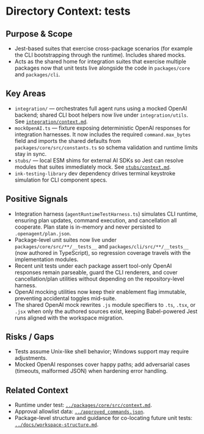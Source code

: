 # Directory Context: tests

## Purpose & Scope

- Jest-based suites that exercise cross-package scenarios (for example the CLI bootstrapping through the runtime). Includes shared mocks.
- Acts as the shared home for integration suites that exercise multiple packages now that unit tests live alongside the code in
  `packages/core` and `packages/cli`.

## Key Areas

- `integration/` — orchestrates full agent runs using a mocked OpenAI backend; shared CLI boot helpers now live under `integration/utils`. See [`integration/context.md`](integration/context.md).
- `mockOpenAI.ts` — fixture exposing deterministic OpenAI responses for integration harnesses. It now includes the required `command.max_bytes` field and imports the shared defaults from `packages/core/src/constants.ts` so schema validation and runtime limits stay in sync.
- `stubs/` — local ESM shims for external AI SDKs so Jest can resolve modules that suites immediately mock. See [`stubs/context.md`](stubs/context.md).
- `ink-testing-library` dev dependency drives terminal keystroke simulation for CLI component specs.

## Positive Signals

- Integration harness (`agentRuntimeTestHarness.ts`) simulates CLI runtime, ensuring plan updates, command execution, and cancellation all cooperate. Plan state is in-memory and never persisted to `.openagent/plan.json`.
- Package-level unit suites now live under `packages/core/src/**/__tests__` and `packages/cli/src/**/__tests__` (now authored in TypeScript), so regression
  coverage travels with the implementation modules.
- Recent unit tests under each package assert tool-only OpenAI responses remain parseable, guard the CLI renderers, and cover
  cancellation/plan utilities without depending on the repository-level harness.
- OpenAI mocking utilities now keep their enablement flag immutable, preventing accidental toggles mid-suite.
- The shared OpenAI mock rewrites `.js` module specifiers to `.ts`, `.tsx`, or `.jsx` when only the authored sources exist, keeping Babel-powered Jest runs aligned with the workspace migration.

## Risks / Gaps

- Tests assume Unix-like shell behavior; Windows support may require adjustments.
- Mocked OpenAI responses cover happy paths; add adversarial cases (timeouts, malformed JSON) when hardening error handling.

## Related Context

- Runtime under test: [`../packages/core/src/context.md`](../packages/core/src/context.md).
- Approval allowlist data: [`../approved_commands.json`](../approved_commands.json).
- Package-level structure and guidance for co-locating future unit tests: [`../docs/workspace-structure.md`](../docs/workspace-structure.md).
